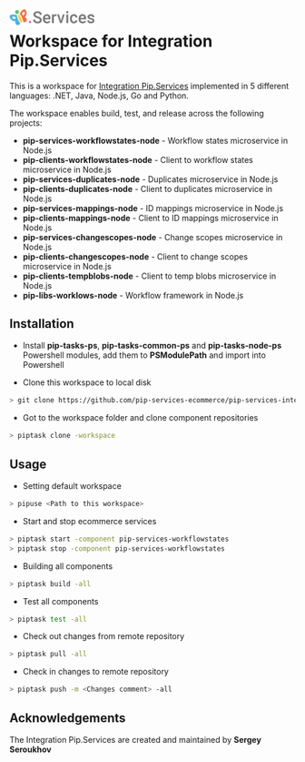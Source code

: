 # <img src="https://github.com/pip-services/pip-services/raw/master/design/Logo.png" alt="Pip.Services Logo" style="max-width:30%"> <br/> Workspace for Integration Pip.Services

This is a workspace for [Integration Pip.Services](https://github.com/pip-services-integration) 
implemented in 5 different languages: .NET, Java, Node.js, Go and Python.

The workspace enables build, test, and release across the following projects:

- **pip-services-workflowstates-node** - Workflow states microservice in Node.js
- **pip-clients-workflowstates-node** - Client to workflow states microservice in Node.js
- **pip-services-duplicates-node** - Duplicates microservice in Node.js
- **pip-clients-duplicates-node** - Client to duplicates microservice in Node.js
- **pip-services-mappings-node** - ID mappings microservice in Node.js
- **pip-clients-mappings-node** - Client to ID mappings microservice in Node.js
- **pip-services-changescopes-node** - Change scopes microservice in Node.js
- **pip-clients-changescopes-node** - Client to change scopes microservice in Node.js
- **pip-clients-tempblobs-node** - Client to temp blobs microservice in Node.js
- **pip-libs-worklows-node** - Workflow framework in Node.js

## Installation

- Install **pip-tasks-ps**, **pip-tasks-common-ps** and **pip-tasks-node-ps** Powershell modules, 
add them to **PSModulePath** and import into Powershell

- Clone this workspace to local disk
```bash
> git clone https://github.com/pip-services-ecommerce/pip-services-integration-ws.git
```

- Got to the workspace folder and clone component repositories
```bash
> piptask clone -workspace
```

## Usage

- Setting default workspace
```bash
> pipuse <Path to this workspace>
```

- Start and stop ecommerce services
```bash
> piptask start -component pip-services-workflowstates
> piptask stop -component pip-services-workflowstates
```

- Building all components
```bash
> piptask build -all
```

- Test all components
``` bash
> piptask test -all
```

- Check out changes from remote repository
```bash
> piptask pull -all
```

- Check in changes to remote repository
```bash
> piptask push -m <Changes comment> -all
```

## Acknowledgements

The Integration Pip.Services are created and maintained by **Sergey Seroukhov**
